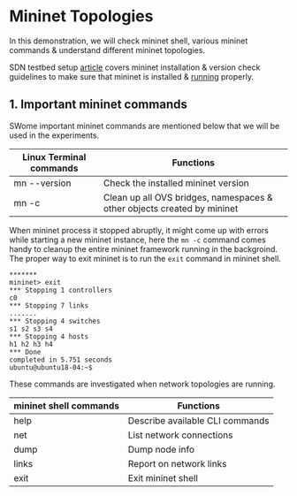 # Mininet Topologies
In this demonstration, we will check mininet shell, various mininet commands & understand different mininet topologies.

SDN testbed setup [article](https://github.com/biplabro/SDN-hands-on_Openflow-Mininet-RYU/blob/master/Notes%20%26%20Experiments/03.%20Testbed%20Setup.md) covers mininet installation & version check guidelines to make sure that mininet is installed & [running](https://github.com/biplabro/SDN-hands-on_Openflow-Mininet-RYU/blob/master/Notes%20%26%20Experiments/04.%20Testbed%20Functionality%20Rapid-Test.md) properly. 

## 1. Important mininet commands

SWome important mininet commands are mentioned below that we will be used in the experiments.

|Linux Terminal commands|Functions|
|-----------------------|---------|
|mn --version|Check the installed mininet version|
|mn -c|Clean up all OVS bridges, namespaces & other objects created by mininet|

When mininet process it stopped abruptly, it might come up with errors while starting a new mininet instance, here the `mn -c` command comes handy to cleanup the entire mininet framework running in the backgroind. The proper way to exit mininet is to run the `exit` command in mininet shell.
```
*******
mininet> exit
*** Stopping 1 controllers
c0 
*** Stopping 7 links
.......
*** Stopping 4 switches
s1 s2 s3 s4 
*** Stopping 4 hosts
h1 h2 h3 h4 
*** Done
completed in 5.751 seconds
ubuntu@ubuntu18-04:~$ 
```

These commands are investigated when network topologies are running.

|mininet shell commands|Functions|
|-----------------------|---------|
|help|Describe available CLI commands|
|net|List network connections|
|dump|Dump node info|
|links|Report on network links|
|exit|Exit mininet shell|










